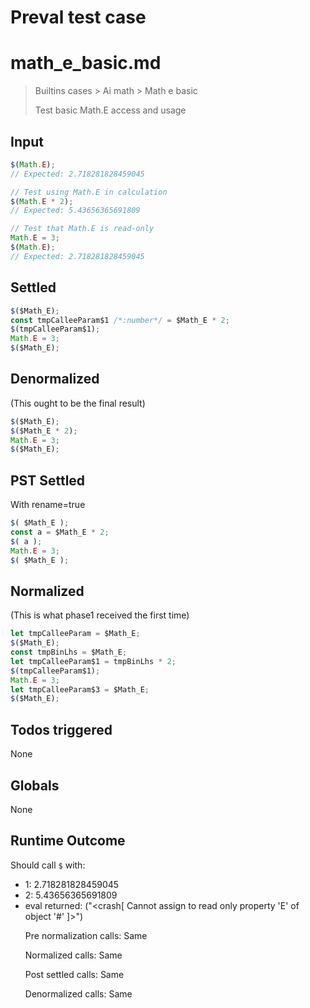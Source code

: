 # Preval test case

# math_e_basic.md

> Builtins cases > Ai math > Math e basic
>
> Test basic Math.E access and usage

## Input

`````js filename=intro
$(Math.E);
// Expected: 2.718281828459045

// Test using Math.E in calculation
$(Math.E * 2);
// Expected: 5.43656365691809

// Test that Math.E is read-only
Math.E = 3;
$(Math.E);
// Expected: 2.718281828459045
`````


## Settled


`````js filename=intro
$($Math_E);
const tmpCalleeParam$1 /*:number*/ = $Math_E * 2;
$(tmpCalleeParam$1);
Math.E = 3;
$($Math_E);
`````


## Denormalized
(This ought to be the final result)

`````js filename=intro
$($Math_E);
$($Math_E * 2);
Math.E = 3;
$($Math_E);
`````


## PST Settled
With rename=true

`````js filename=intro
$( $Math_E );
const a = $Math_E * 2;
$( a );
Math.E = 3;
$( $Math_E );
`````


## Normalized
(This is what phase1 received the first time)

`````js filename=intro
let tmpCalleeParam = $Math_E;
$($Math_E);
const tmpBinLhs = $Math_E;
let tmpCalleeParam$1 = tmpBinLhs * 2;
$(tmpCalleeParam$1);
Math.E = 3;
let tmpCalleeParam$3 = $Math_E;
$($Math_E);
`````


## Todos triggered


None


## Globals


None


## Runtime Outcome


Should call `$` with:
 - 1: 2.718281828459045
 - 2: 5.43656365691809
 - eval returned: ("<crash[ Cannot assign to read only property 'E' of object '#<Object>' ]>")

Pre normalization calls: Same

Normalized calls: Same

Post settled calls: Same

Denormalized calls: Same
